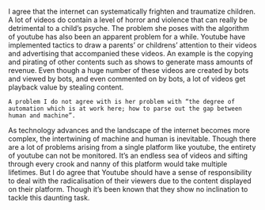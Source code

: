 I agree that the internet can systematically frighten and traumatize children. 
A lot of videos do contain a level of horror and violence that can really be detrimental to a child’s psyche. 
The problem she poses with the algorithm of youtube has also been an apparent problem for a while. 
Youtube have implemented tactics to draw a parents’ or childrens’ attention to their videos and advertising that accompanied these videos.
An example is the copying and pirating of other contents such as shows to generate mass amounts of revenue. 
Even though a huge number of these videos are created by bots and viewed by bots, and even commented on by bots, a lot of videos get playback value by stealing content. 


	A problem I do not agree with is her problem with “the degree of automation which is at work here; how to parse out the gap between human and machine”. 
  As technology advances and the landscape of the internet becomes more complex, the intertwining of machine and human is inevitable. 
Though there are a lot of problems arising from a single platform like youtube, the entirety of youtube can not be monitored.
It’s an endless sea of videos and sifting through every crook and nanny of this platform would take multiple lifetimes.
But I do agree that Youtube should have a sense of responsibility to deal with the radicalisation of their viewers due to the content displayed on their platform. 
Though it’s been known that they show no inclination to tackle this daunting task. 
